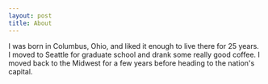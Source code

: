 ```yaml
---
layout: post
title: About
---
```


I was born in Columbus, Ohio, and liked it enough to live there for 25 years. I moved to Seattle for graduate school and drank some really good coffee. I moved back to the Midwest for a few years before heading to the nation's capital.
